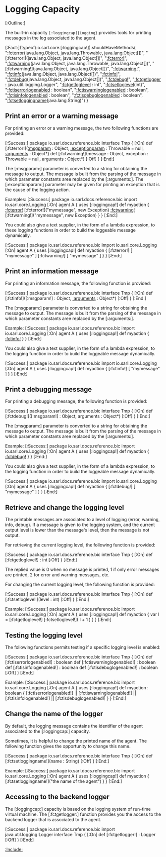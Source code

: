 # Logging Capacity

[:Outline:]

The built-in capacity `[:loggingcap]{Logging}` provides tools for printing messages in the log associated to the agent.

<!--- Test that all the documented functions are defined in the capacity, and no function is missed to be
      documented --> 
[:Fact:]{typeof(io.sarl.core.[:loggingcap!]).shouldHaveMethods(
	"[:fcterror](error)(java.lang.Object, java.lang.Throwable, java.lang.Object[])",
	"[:fcterror!](java.lang.Object, java.lang.Object[])",
	"[:fcterror!](java.util.function.Supplier)",
	"[:fctwarning](warning)(java.lang.Object, java.lang.Throwable, java.lang.Object[])",
	"[:fctwarning!](java.lang.Object, java.lang.Object[])",
	"[:fctwarning!](java.util.function.Supplier)",
	"[:fctinfo](info)(java.lang.Object, java.lang.Object[])",
	"[:fctinfo!](java.util.function.Supplier)",
	"[:fctdebug](debug)(java.lang.Object, java.lang.Object[])",
	"[:fctdebug!](java.util.function.Supplier)",
	"[:fctgetlogger](getLogger) : java.util.logging.Logger",
	"[:fctgetloglevel](getLogLevel) : int",
	"[:fctsetloglevel](setLogLevel)(int)",
	"[:fctiserrorlogenabled](isErrorLogEnabled) : boolean",
	"[:fctiswarninglogenabled](isWarningLogEnabled) : boolean",
	"[:fctisinfologenabled](isInfoLogEnabled) : boolean",
	"[:fctisdebuglogenabled](isDebugLogEnabled) : boolean",
	"[:fctsetloggingname](setLoggingName)(java.lang.String)")
}


## Print an error or a warning message

For printing an error or a warning message, the two following functions
are provided:

[:Success:]
	package io.sarl.docs.reference.bic
	interface Tmp {
	[:On]
		def [:fcterror!]([:msgparam](message) : Object, [:exceptionparam](exception) : Throwable = null, [:arguments](arguments) : Object*)
		def [:fctwarning!](message : Object, exception : Throwable = null, arguments : Object*)
	[:Off]
	}
[:End:]


The [:msgparam:] parameter is converted to a string for obtaining the message to output.
The message is built from the parsing of the message in which parameter constants aree replaced by the [:arguments:].
The [:exceptionparam:] parameter may be given for printing an exception that is the cause of the logging action.

Examples:
[:Success:]
	package io.sarl.docs.reference.bic
	import io.sarl.core.Logging
	[:On]
	agent A {
		uses [:loggingcap!]
		def myaction {
			[:fcterror!]("mymessage")
			[:fcterror!]("mymessage", new Exception)
			[:fctwarning!]("mymessage")
			[:fctwarning!]("mymessage", new Exception)
		}
	}
[:End:]


You could also give a text supplier, in the form of a lambda expression, to these logging functions in order to build the loggeable message dynamically.

[:Success:]
	package io.sarl.docs.reference.bic
	import io.sarl.core.Logging
	[:On]
	agent A {
		uses [:loggingcap!]
		def myaction {
			[:fcterror!] [ "mymessage" ]
			[:fctwarning!] [ "mymessage" ]
		}
	}
[:End:]


## Print an information message

For printing an information message, the following function is provided:

[:Success:]
	package io.sarl.docs.reference.bic
	interface Tmp {
	[:On]
		def [:fctinfo!]([:msgparam!] : Object, [:arguments](arguments) : Object*)
	[:Off]
	}
[:End:]


The [:msgparam:] parameter is converted to a string for obtaining the message to output.
The message is built from the parsing of the message in which parameter constants aree replaced by the [:arguments:].

Example:
[:Success:]
	package io.sarl.docs.reference.bic
	import io.sarl.core.Logging
	[:On]
	agent A {
		uses [:loggingcap!]
		def myaction {
			[:fctinfo!]("mymessage")
		}
	}
[:End:]


You could also give a text supplier, in the form of a lambda expression, to the logging function in order to build the loggeable message dynamically.

[:Success:]
	package io.sarl.docs.reference.bic
	import io.sarl.core.Logging
	[:On]
	agent A {
		uses [:loggingcap!]
		def myaction {
			[:fctinfo!] [ "mymessage" ]
		}
	}
[:End:]


## Print a debugging message

For printing a debugging message, the following function is provided:

[:Success:]
	package io.sarl.docs.reference.bic
	interface Tmp {
	[:On]
		def [:fctdebug!]([:msgparam!] : Object, arguments : Object*)
	[:Off]
	}
[:End:]


The [:msgparam:] parameter is converted to a string for obtaining the message to output.
The message is built from the parsing of the message in which parameter constants aree replaced by the [:arguments:].

Example:
[:Success:]
	package io.sarl.docs.reference.bic
	import io.sarl.core.Logging
	[:On]
	agent A {
		uses [:loggingcap!]
		def myaction {
			[:fctdebug!]("mymessage")
		}
	}
[:End:]


You could also give a text supplier, in the form of a lambda expression, to the logging function in order to build the loggeable message dynamically.

[:Success:]
	package io.sarl.docs.reference.bic
	import io.sarl.core.Logging
	[:On]
	agent A {
		uses [:loggingcap!]
		def myaction {
			[:fctdebug!] [ "mymessage" ]
		}
	}
[:End:]


## Retrieve and change the logging level

The printable messages are associated to a level of logging (error, warning, info, debug).
If a message is given to the logging system, and the current output level is lower
than the message's level, then the message is not output.

For retrieving the current logging level, the following function is provided:

[:Success:]
	package io.sarl.docs.reference.bic
	interface Tmp {
	[:On]
		def [:fctgetloglevel!] : int
	[:Off]
	}
[:End:]


The replied value is 0 when no message is printed, 1 if only error messages are printed, 2 for error and warning messages, etc.

For changing the current logging level, the following function is provided:

[:Success:]
	package io.sarl.docs.reference.bic
	interface Tmp {
	[:On]
		def [:fctsetloglevel!](level : int)
	[:Off]
	}
[:End:]

Example:
[:Success:]
	package io.sarl.docs.reference.bic
	import io.sarl.core.Logging
	[:On]
	agent A {
		uses [:loggingcap!]
		def myaction {
			var l = [:fctgetloglevel!]
			[:fctsetloglevel!]( l + 1 )
		}
	}
[:End:]


## Testing the logging level

The following functions permits testing if a specific logging level is enabled:

[:Success:]
	package io.sarl.docs.reference.bic
	interface Tmp {
	[:On]
		def [:fctiserrorlogenabled!] : boolean
		def [:fctiswarninglogenabled!] : boolean
		def [:fctisinfologenabled!] : boolean
		def [:fctisdebuglogenabled!] : boolean
	[:Off]
	}
[:End:]


Example:
[:Success:]
	package io.sarl.docs.reference.bic
	import io.sarl.core.Logging
	[:On]
	agent A {
		uses [:loggingcap!]
		def myaction : boolean {
			   [:fctiserrorlogenabled!]
			|| [:fctiswarninglogenabled!]
			|| [:fctisinfologenabled!]
			|| [:fctisdebuglogenabled!]
		}
	}
[:End:]


## Change the name of the logger

By default, the logging message contains the identifier of the agent associated to the [:loggingcap:] capacity.

Sometimes, it is helpful to change the printed name of the agent.
The following function gives the opportunity to change this name.

[:Success:]
	package io.sarl.docs.reference.bic
	interface Tmp {
	[:On]
		def [:fctsetloggingname!](name : String)
	[:Off]
	}
[:End:]

Example:
[:Success:]
	package io.sarl.docs.reference.bic
	import io.sarl.core.Logging
	[:On]
	agent A {
		uses [:loggingcap!]
		def myaction {
			[:fctsetloggingname!]("the name of the agent")
		}
	}
[:End:]


## Accessing to the backend logger

The [:loggingcap:] capacity is based on the logging system of run-time virtual machine.
The [:fctgetlogger:] function provides you the access to the backend logger that is associated to the agent. 

[:Success:]
	package io.sarl.docs.reference.bic
	import java.util.logging.Logger
	interface Tmp {
	[:On]
		def [:fctgetlogger!] : Logger
	[:Off]
	}
[:End:]



[:Include:](../../legal.inc)
